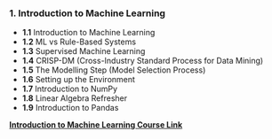 ### 1. Introduction to Machine Learning

- **1.1** Introduction to Machine Learning
- **1.2** ML vs Rule-Based Systems
- **1.3** Supervised Machine Learning
- **1.4** CRISP-DM (Cross-Industry Standard Process for Data Mining)
- **1.5** The Modelling Step (Model Selection Process)
- **1.6** Setting up the Environment
- **1.7** Introduction to NumPy
- **1.8** Linear Algebra Refresher
- **1.9** Introduction to Pandas

**[Introduction to Machine Learning Course Link](https://github.com/DataTalksClub/machine-learning-zoomcamp/tree/master/01-intro)**